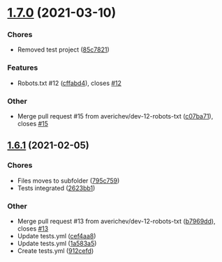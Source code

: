 # [1.7.0](https://github.com/averichev/Vera-CMS/compare/v1.6.1...v1.7.0) (2021-03-10)

### Chores

- Removed test project ([85c7821](https://github.com/averichev/Vera-CMS/commit/85c78219fb6052209038ad379f9cf68aced4a2c9))

### Features

- Robots.txt #12 ([cffabd4](https://github.com/averichev/Vera-CMS/commit/cffabd47488f643c8e6c2fb151b1a39378924b49)), closes [#12](https://github.com/averichev/Vera-CMS/issues/12)

### Other

- Merge pull request #15 from averichev/dev-12-robots-txt ([c07ba71](https://github.com/averichev/Vera-CMS/commit/c07ba712af3d0d6115b036abd545d5a9bff44ae1)), closes [#15](https://github.com/averichev/Vera-CMS/issues/15)

## [1.6.1](https://github.com/averichev/Vera-CMS/compare/v1.6.0...v1.6.1) (2021-02-05)

### Chores

- Files moves to subfolder ([795c759](https://github.com/averichev/Vera-CMS/commit/795c759d80af155a4db3af1a98269a64c390778c))
- Tests integrated ([2623bb1](https://github.com/averichev/Vera-CMS/commit/2623bb1dcd5efb22d5118571c8fd080c992a7ca3))

### Other

- Merge pull request #13 from averichev/dev-12-robots-txt ([b7969dd](https://github.com/averichev/Vera-CMS/commit/b7969dd3a9c19bd7c6dd6d3bf5c46a4bb162b4ce)), closes [#13](https://github.com/averichev/Vera-CMS/issues/13)
- Update tests.yml ([cef4aa8](https://github.com/averichev/Vera-CMS/commit/cef4aa8eea99795d3e8d5aca613a1925612b5a10))
- Update tests.yml ([1a583a5](https://github.com/averichev/Vera-CMS/commit/1a583a5db298992da8bda1f5a7a1d5a412dedd59))
- Create tests.yml ([912cefd](https://github.com/averichev/Vera-CMS/commit/912cefdc86bf79debd07d94c507ac92d8f245b69))
